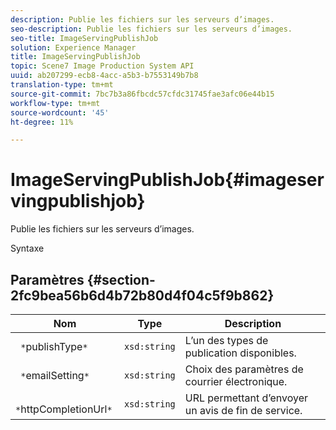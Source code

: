 ```yaml
---
description: Publie les fichiers sur les serveurs d’images.
seo-description: Publie les fichiers sur les serveurs d’images.
seo-title: ImageServingPublishJob
solution: Experience Manager
title: ImageServingPublishJob
topic: Scene7 Image Production System API
uuid: ab207299-ecb8-4acc-a5b3-b7553149b7b8
translation-type: tm+mt
source-git-commit: 7bc7b3a86fbcdc57cfdc31745fae3afc06e44b15
workflow-type: tm+mt
source-wordcount: '45'
ht-degree: 11%

---
```



# ImageServingPublishJob{#imageservingpublishjob}

Publie les fichiers sur les serveurs d’images.

Syntaxe

## Paramètres {#section-2fc9bea56b6d4b72b80d4f04c5f9b862}

| Nom | Type | Description |
|---|---|---|
| ` *`publishType`*` | `xsd:string` | L’un des types de publication disponibles. |
| ` *`emailSetting`*` | `xsd:string` | Choix des paramètres de courrier électronique. |
| ` *`httpCompletionUrl`*` | `xsd:string` | URL permettant d’envoyer un avis de fin de service. |

